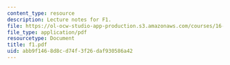 ```yaml
---
content_type: resource
description: Lecture notes for F1.
file: https://ol-ocw-studio-app-production.s3.amazonaws.com/courses/16-01-unified-engineering-i-ii-iii-iv-fall-2005-spring-2006/abb9f1468d8cd74f3f26daf930586a42_f1.pdf
file_type: application/pdf
resourcetype: Document
title: f1.pdf
uid: abb9f146-8d8c-d74f-3f26-daf930586a42
---
```

